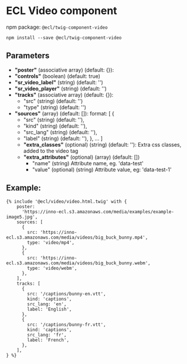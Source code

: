 # ECL Video component

npm package: `@ecl/twig-component-video`

```shell
npm install --save @ecl/twig-component-video
```

## Parameters

- **"poster"** (associative array) (default: {}):
- **"controls"** (boolean) (default: true)
- **"sr_video_label"** (string) (default: '')
- **"sr_video_player"** (string) (default: '')
- **"tracks"** (associative array) (default: {}):
  - "src" (string) (default: '')
  - "type" (string) (default: '')
- **"sources"** (array) (default: []): format: [
  {
  - "src" (string) (default: ''),
  - "kind" (string) (default: ''),
  - "src_lang" (string) (default: ''),
  - "label" (string) (default: ''),
    },
    ...
    ]
  - **"extra_classes"** (optional) (string) (default: ''): Extra css classes, added to the video tag
  - **"extra_attributes"** (optional) (array) (default: [])
    - "name" (string) Attribute name, eg. 'data-test'
    - "value" (optional) (string) Attribute value, eg: 'data-test-1'

## Example:

<!-- prettier-ignore -->
```twig
{% include '@ecl/video/video.html.twig' with { 
    poster:  
      'https://inno-ecl.s3.amazonaws.com/media/examples/example-image5.jpg',  
    sources: [ 
      { 
        src: 'https://inno-ecl.s3.amazonaws.com/media/videos/big_buck_bunny.mp4', 
        type: 'video/mp4', 
      }, 
      { 
        src: 'https://inno-ecl.s3.amazonaws.com/media/videos/big_buck_bunny.webm', 
        type: 'video/webm', 
      }, 
    ], 
    tracks: [ 
      { 
        src: '/captions/bunny-en.vtt', 
        kind: 'captions', 
        src_lang: 'en', 
        label: 'English', 
      }, 
      {
        src: '/captions/bunny-fr.vtt', 
        kind: 'captions', 
        src_lang: 'fr', 
        label: 'French', 
      }, 
    ], 
} %} 
```
